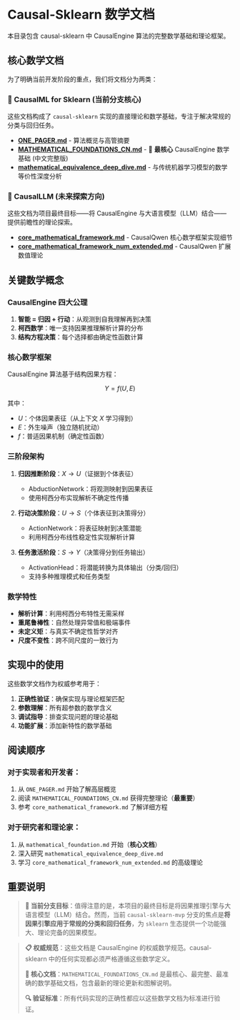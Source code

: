 # Causal-Sklearn 数学文档

本目录包含 causal-sklearn 中 CausalEngine 算法的完整数学基础和理论框架。

## 核心数学文档

为了明确当前开发阶段的重点，我们将文档分为两类：

### 🎯 CausalML for Sklearn (当前分支核心)

这些文档构成了 `causal-sklearn` 实现的直接理论和数学基础，专注于解决常规的分类与回归任务。

- **[ONE_PAGER.md](ONE_PAGER.md)** - 算法概览与高管摘要
- **[MATHEMATICAL_FOUNDATIONS_CN.md](mathematical_foundation.md)** - 🌟 **最核心** CausalEngine 数学基础 (中文完整版)
- **[mathematical_equivalence_deep_dive.md](mathematical_equivalence_deep_dive.md)** - 与传统机器学习模型的数学等价性深度分析

### 🚀 CausalLLM (未来探索方向)

这些文档为项目最终目标——将 CausalEngine 与大语言模型（LLM）结合——提供前瞻性的理论探索。
- **[core_mathematical_framework.md](core_mathematical_framework.md)** - CausalQwen 核心数学框架实现细节
- **[core_mathematical_framework_num_extended.md](core_mathematical_framework_num_extended.md)** - CausalQwen 扩展数值理论

## 关键数学概念

### CausalEngine 四大公理

1. **智能 = 归因 + 行动**：从观测到自我理解再到决策
2. **柯西数学**：唯一支持因果推理解析计算的分布
3. **结构方程决策**：每个选择都由确定性函数计算

### 核心数学框架

CausalEngine 算法基于结构因果方程：

$$
Y = f(U, E)
$$

其中：
- $U$：个体因果表征（从上下文 $X$ 学习得到）
- $E$：外生噪声（独立随机扰动）
- $f$：普适因果机制（确定性函数）

### 三阶段架构

1. **归因推断阶段**：$X → U$（证据到个体表征）
   - AbductionNetwork：将观测映射到因果表征
   - 使用柯西分布实现解析不确定性传播

2. **行动决策阶段**：$U → S$（个体表征到决策得分）
   - ActionNetwork：将表征映射到决策潜能
   - 利用柯西分布线性稳定性实现解析计算

3. **任务激活阶段**：$S → Y$（决策得分到任务输出）
   - ActivationHead：将潜能转换为具体输出（分类/回归）
   - 支持多种推理模式和任务类型

### 数学特性

- **解析计算**：利用柯西分布特性无需采样
- **重尾鲁棒性**：自然处理异常值和极端事件
- **未定义矩**：与真实不确定性哲学对齐
- **尺度不变性**：跨不同尺度的一致行为

## 实现中的使用

这些数学文档作为权威参考用于：

1. **正确性验证**：确保实现与理论框架匹配
2. **参数理解**：所有超参数的数学含义
3. **调试指导**：排查实现问题的理论基础
4. **功能扩展**：添加新特性的数学基础

## 阅读顺序

### 对于实现者和开发者：
1. 从 `ONE_PAGER.md` 开始了解高层概览
2. 阅读 `MATHEMATICAL_FOUNDATIONS_CN.md` 获得完整理论（**最重要**）
3. 参考 `core_mathematical_framework.md` 了解详细方程

### 对于研究者和理论家：
1. 从 `mathematical_foundation.md` 开始（**核心文档**）
2. 深入研究 `mathematical_equivalence_deep_dive.md`
3. 学习 `core_mathematical_framework_num_extended.md` 的高级理论

## 重要说明

> **🎯 当前分支目标**：值得注意的是，本项目的最终目标是将因果推理引擎与大语言模型（LLM）结合。然而，当前 `causal-sklearn-mvp` 分支的焦点是**将因果引擎应用于常规的分类和回归任务**，为 `sklearn` 生态提供一个功能强大、理论完备的因果模型。

> **📋 权威规范**：这些文档是 CausalEngine 的权威数学规范。causal-sklearn 中的任何实现都必须严格遵循这些数学定义。
> 
> **🌟 核心文档**：`MATHEMATICAL_FOUNDATIONS_CN.md` 是最核心、最完整、最准确的数学基础文档，包含最新的理论更新和图解说明。
> 
> **🔍 验证标准**：所有代码实现的正确性都应以这些数学文档为标准进行验证。